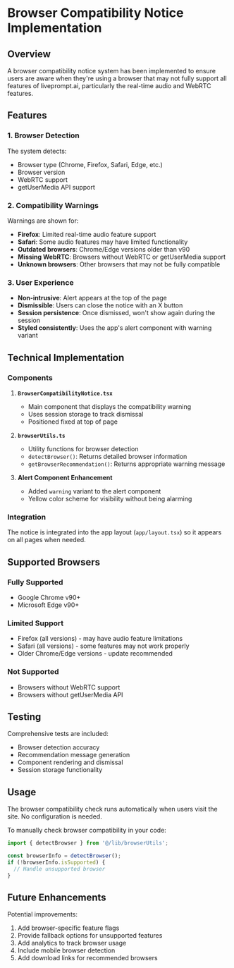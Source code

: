 # Browser Compatibility Notice Implementation

## Overview

A browser compatibility notice system has been implemented to ensure users are aware when they're using a browser that may not fully support all features of liveprompt.ai, particularly the real-time audio and WebRTC features.

## Features

### 1. Browser Detection
The system detects:
- Browser type (Chrome, Firefox, Safari, Edge, etc.)
- Browser version
- WebRTC support
- getUserMedia API support

### 2. Compatibility Warnings
Warnings are shown for:
- **Firefox**: Limited real-time audio feature support
- **Safari**: Some audio features may have limited functionality
- **Outdated browsers**: Chrome/Edge versions older than v90
- **Missing WebRTC**: Browsers without WebRTC or getUserMedia support
- **Unknown browsers**: Other browsers that may not be fully compatible

### 3. User Experience
- **Non-intrusive**: Alert appears at the top of the page
- **Dismissible**: Users can close the notice with an X button
- **Session persistence**: Once dismissed, won't show again during the session
- **Styled consistently**: Uses the app's alert component with warning variant

## Technical Implementation

### Components

1. **`BrowserCompatibilityNotice.tsx`**
   - Main component that displays the compatibility warning
   - Uses session storage to track dismissal
   - Positioned fixed at top of page

2. **`browserUtils.ts`**
   - Utility functions for browser detection
   - `detectBrowser()`: Returns detailed browser information
   - `getBrowserRecommendation()`: Returns appropriate warning message

3. **Alert Component Enhancement**
   - Added `warning` variant to the alert component
   - Yellow color scheme for visibility without being alarming

### Integration

The notice is integrated into the app layout (`app/layout.tsx`) so it appears on all pages when needed.

## Supported Browsers

### Fully Supported
- Google Chrome v90+
- Microsoft Edge v90+

### Limited Support
- Firefox (all versions) - may have audio feature limitations
- Safari (all versions) - some features may not work properly
- Older Chrome/Edge versions - update recommended

### Not Supported
- Browsers without WebRTC support
- Browsers without getUserMedia API

## Testing

Comprehensive tests are included:
- Browser detection accuracy
- Recommendation message generation
- Component rendering and dismissal
- Session storage functionality

## Usage

The browser compatibility check runs automatically when users visit the site. No configuration is needed.

To manually check browser compatibility in your code:

```typescript
import { detectBrowser } from '@/lib/browserUtils';

const browserInfo = detectBrowser();
if (!browserInfo.isSupported) {
  // Handle unsupported browser
}
```

## Future Enhancements

Potential improvements:
1. Add browser-specific feature flags
2. Provide fallback options for unsupported features
3. Add analytics to track browser usage
4. Include mobile browser detection
5. Add download links for recommended browsers